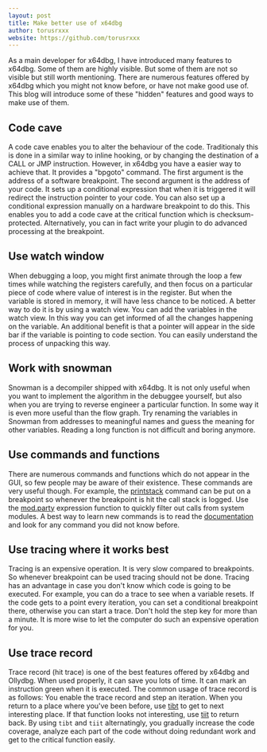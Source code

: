 ```yaml
---
layout: post
title: Make better use of x64dbg
author: torusrxxx
website: https://github.com/torusrxxx
---
```


As a main developer for x64dbg, I have introduced many features to x64dbg. Some of them are highly visible. But some of them are not so visible but still worth mentioning. There are numerous features offered by x64dbg which you might not know before, or have not make good use of. This blog will introduce some of these "hidden" features and good ways to make use of them.

## Code cave

A code cave enables you to alter the behaviour of the code. Traditionaly this is done in a similar way to inline hooking, or by changing the destination of a CALL or JMP instruction. However, in x64dbg you have a easier way to achieve that. It provides a "bpgoto" command. The first argument is the address of a software breakpoint. The second argument is the address of your code. It sets up a conditional expression that when it is triggered it will redirect the instruction pointer to your code. You can also set up a conditional expression manually on a hardware breakpoint to do this. This enables you to add a code cave at the critical function which is checksum-protected. Alternatively, you can in fact write your plugin to do advanced processing at the breakpoint.

## Use watch window

When debugging a loop, you might first animate through the loop a few times while watching the registers carefully, and then focus on a particular piece of code where value of interest is in the register. But when the variable is stored in memory, it will have less chance to be noticed. A better way to do it is by using a watch view. You can add the variables in the watch view. In this way you can get informed of all the changes happening on the variable. An additional benefit is that a pointer will appear in the side bar if the variable is pointing to code section. You can easily understand the process of unpacking this way.

## Work with snowman

Snowman is a decompiler shipped with x64dbg. It is not only useful when you want to implement the algorithm in the debuggee yourself, but also when you are trying to reverse engineer a particular function. In some way it is even more useful than the flow graph. Try renaming the variables in Snowman from addresses to meaningful names and guess the meaning for other variables. Reading a long function is not difficult and boring anymore.

## Use commands and functions

There are numerous commands and functions which do not appear in the GUI, so few people may be aware of their existence. These commands are very useful though. For example, the [printstack](http://help.x64dbg.com/en/latest/commands/script/printstack.html) command can be put on a breakpoint so whenever the breakpoint is hit the call stack is logged. Use the [mod.party](http://help.x64dbg.com/en/latest/introduction/Expression-functions.html#modules) expression function to quickly filter out calls from system modules. A best way to learn new commands is to read the [documentation](http://help.x64dbg.com) and look for any command you did not know before.

## Use tracing where it works best

Tracing is an expensive operation. It is very slow compared to breakpoints. So whenever breakpoint can be used tracing should not be done. Tracing has an advantage in case you don't know which code is going to be executed. For example, you can do a trace to see when a variable resets. If the code gets to a point every iteration, you can set a conditional breakpoint there, otherwise you can start a trace. Don't hold the step key for more than a minute. It is more wise to let the computer do such an expensive operation for you.

## Use trace record

Trace record (hit trace) is one of the best features offered by x64dbg and Ollydbg. When used properly, it can save you lots of time. It can mark an instruction green when it is executed. The common usage of trace record is as follows: You enable the trace record and step an iteration. When you return to a place where you've been before, use [tibt](http://help.x64dbg.com/en/latest/commands/tracing/TraceIntoBeyondTraceRecord.html) to get to next interesting place. If that function looks not interesting, use [tiit](http://help.x64dbg.com/en/latest/commands/tracing/TraceIntoIntoTraceRecord.html) to return back. By using `tibt` and `tiit` alternatingly, you gradually increase the code coverage, analyze each part of the code without doing redundant work and get to the critical function easily.
